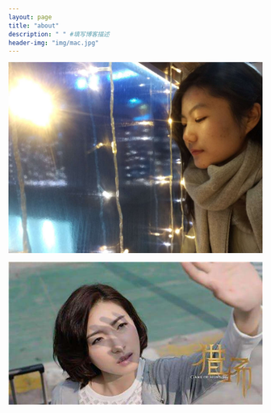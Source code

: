 ```yaml
---
layout: page
title: "about"
description: " " #填写博客描述
header-img: "img/mac.jpg"
---
```


![photo](img/you.jpg)

![photo1](img/her.jpg)





